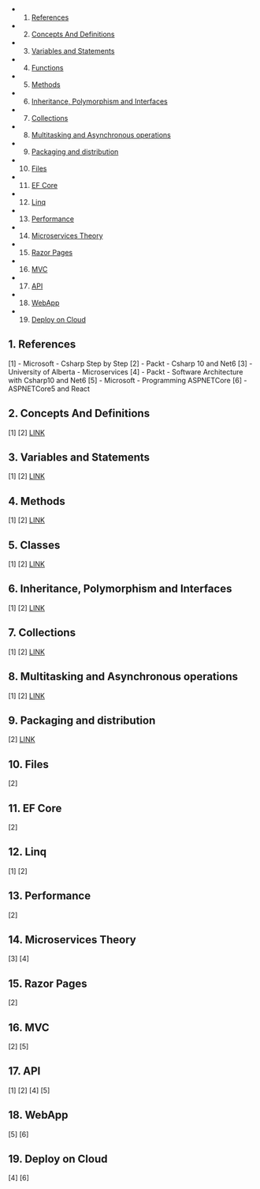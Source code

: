 <!-- vscode-markdown-toc -->
* 1. [References](#References)
* 2. [ Concepts And Definitions](#ConceptsAndDefinitions)
* 3. [Variables and Statements](#VariablesandStatements)
* 4. [Functions](#Functions)
* 5. [Methods](#Methods)
* 6. [Inheritance, Polymorphism and Interfaces](#InheritancePolymorphismandInterfaces)
* 7. [Collections](#Collections)
* 8. [Multitasking and Asynchronous operations](#MultitaskingandAsynchronousoperations)
* 9. [Packaging and distribution](#Packaginganddistribution)
* 10. [Files](#Files)
* 11. [EF Core](#EFCore)
* 12. [Linq](#Linq)
* 13. [Performance](#Performance)
* 14. [Microservices Theory](#MicroservicesTheory)
* 15. [Razor Pages](#RazorPages)
* 16. [MVC](#MVC)
* 17. [API](#API)
* 18. [WebApp](#WebApp)
* 19. [Deploy on Cloud](#DeployonCloud)

<!-- vscode-markdown-toc-config
	numbering=true
	autoSave=true
	/vscode-markdown-toc-config -->
<!-- /vscode-markdown-toc -->

##  1. <a name='References'></a>References

[1] - Microsoft - Csharp Step by Step
[2] - Packt - Csharp 10 and Net6
[3] - University of Alberta - Microservices
[4] - Packt - Software Architecture with Csharp10 and Net6
[5] - Microsoft - Programming ASPNETCore
[6] - ASPNETCore5 and React


##  2. <a name='ConceptsAndDefinitions'></a> Concepts And Definitions
[1] [2]
[LINK](/ComputerScience/Microsoft/NetCore/ConceptsAndDefinitions.md)

##  3. <a name='VariablesandStatements'></a>Variables and Statements
[1] [2]
[LINK](/ComputerScience/Microsoft/NetCore/VariablesAndStatements.md)

##  4. <a name='Functions'></a>Methods
[1] [2]
[LINK](/ComputerScience/Microsoft/NetCore/Methods.md)

##  5. <a name='Methods'></a>Classes
[1] [2]
[LINK](/ComputerScience/Microsoft/NetCore/Classes.md)

##  6. <a name='InheritancePolymorphismandInterfaces'></a>Inheritance, Polymorphism and Interfaces
[1] [2]
[LINK](/ComputerScience/Microsoft/NetCore/Inheritance-polymorphism-and-Interfaces.md)

##  7. <a name='Collections'></a>Collections 
[1] [2]
[LINK](/ComputerScience/Microsoft/NetCore/Collections.md)

##  8. <a name='MultitaskingandAsynchronousoperations'></a>Multitasking and Asynchronous operations
[1] [2]
[LINK](/ComputerScience/Microsoft/NetCore/Multitasking.md)

##  9. <a name='Packaginganddistribution'></a>Packaging and distribution
[2]
[LINK](/ComputerScience/Microsoft/NetCore/Packaging-and-Distribution.md)

##  10. <a name='Files'></a>Files
[2]

##  11. <a name='EFCore'></a>EF Core
[2]

##  12. <a name='Linq'></a>Linq
[1] [2]

##  13. <a name='Performance'></a>Performance
[2]

##  14. <a name='MicroservicesTheory'></a>Microservices Theory
[3] [4]

##  15. <a name='RazorPages'></a>Razor Pages
[2]

##  16. <a name='MVC'></a>MVC
[2] [5]

##  17. <a name='API'></a>API
[1] [2] [4] [5]

##  18. <a name='WebApp'></a>WebApp
[5] [6]

##  19. <a name='DeployonCloud'></a>Deploy on Cloud
[4] [6]
